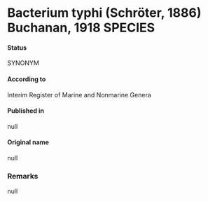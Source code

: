 # Bacterium typhi (Schröter, 1886) Buchanan, 1918 SPECIES

#### Status
SYNONYM

#### According to
Interim Register of Marine and Nonmarine Genera

#### Published in
null

#### Original name
null

### Remarks
null